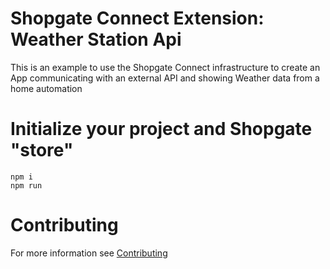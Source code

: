 # Shopgate Connect Extension: Weather Station Api

This is an example to use the Shopgate Connect infrastructure to create an App communicating with an external API and showing Weather data from a home automation

# Initialize your project and Shopgate "store"

    npm i
    npm run 

# Contributing

For more information see [Contributing](CONTRIBUTING.md)
